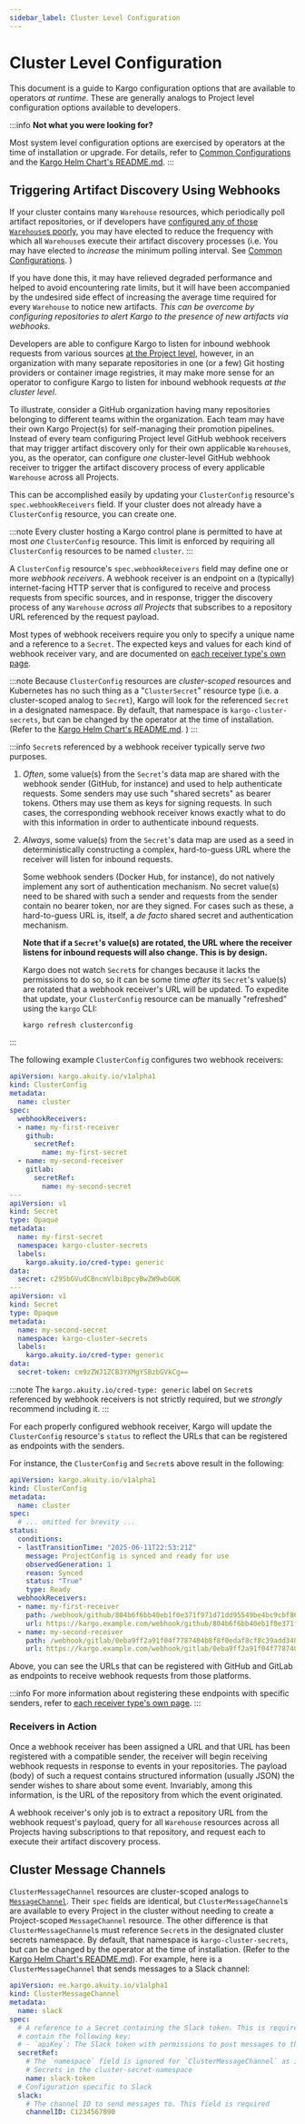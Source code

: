 ```yaml
---
sidebar_label: Cluster Level Configuration
---
```


# Cluster Level Configuration

This document is a guide to Kargo configuration options that are available to
operators _at runtime_. These are generally analogs to Project level
configuration options available to developers.

:::info
__Not what you were looking for?__

Most system level configuration options are exercised by operators at the time
of installation or upgrade. For details, refer to
[Common Configurations](./20-advanced-installation/30-common-configurations.md)
and the
[Kargo Helm Chart's README.md](https://github.com/akuity/kargo/tree/main/charts/kargo).
:::

## Triggering Artifact Discovery Using Webhooks

If your cluster contains many `Warehouse` resources, which periodically poll
artifact repositories, or if developers have
[configured any of those `Warehouse`s poorly](../50-user-guide/20-how-to-guides/30-working-with-warehouses.md#performance-considerations),
you may have elected to reduce the frequency with which all `Warehouse`s execute
their artifact discovery processes (i.e. You may have elected to _increase_ the
minimum polling interval. See
[Common Configurations](./20-advanced-installation/30-common-configurations.md#tuning-warehouse-reconciliation-intervals).
)

If you have done this, it may have relieved degraded performance and helped to
avoid encountering rate limits, but it will have been accompanied by the
undesired side effect of increasing the average time required for every
`Warehouse` to notice new artifacts. _This can be overcome by configuring
repositories to alert Kargo to the presence of new artifacts via webhooks._

Developers are able to configure Kargo to listen for inbound webhook requests
from various sources
[at the Project level](../50-user-guide/20-how-to-guides/30-working-with-warehouses.md#triggering-artifact-discovery-using-webhooks),
however, in an organization with many separate repositories in one (or a few)
Git hosting providers or container image registries, it may make more sense for
an operator to configure Kargo to listen for inbound webhook requests _at the
cluster level_.

To illustrate, consider a GitHub organization having many repositories belonging
to different teams within the organization. Each team may have their own Kargo
Project(s) for self-managing their promotion pipelines. Instead of every team
configuring Project level GitHub webhook receivers that may trigger artifact
discovery only for their own applicable `Warehouse`s, you, as the operator, can
configure _one_ cluster-level GitHub webhook receiver to trigger the artifact
discovery process of every applicable `Warehouse` across all Projects.

This can be accomplished easily by updating your `ClusterConfig` resource's
`spec.webhookReceivers` field. If your cluster does not already have a
`ClusterConfig` resource, you can create one.

:::note
Every cluster hosting a Kargo control plane is permitted to have at most _one_
`ClusterConfig` resource. This limit is enforced by requiring all
`ClusterConfig` resources to be named `cluster`.
:::

A `ClusterConfig` resource's `spec.webhookReceivers` field may define one or
more _webhook receivers_. A webhook receiver is an endpoint on a (typically)
internet-facing HTTP server that is configured to receive and process requests
from specific sources, and in response, trigger the discovery process of any
`Warehouse` _across all Projects_ that subscribes to a repository URL referenced
by the request payload.

Most types of webhook receivers require you only to specify a unique name and a
reference to a `Secret`. The expected keys and values for each kind of webhook
receiver vary, and are documented on
[each receiver type's own page](../50-user-guide/60-reference-docs/80-webhook-receivers/index.md).

:::note
Because `ClusterConfig` resources are _cluster-scoped_ resources and Kubernetes
has no such thing as a "`ClusterSecret`" resource type (i.e. a cluster-scoped
analog to `Secret`), Kargo will look for the referenced `Secret` in a designated
namespace. By default, that namespace is `kargo-cluster-secrets`, but can be
changed by the operator at the time of installation. (Refer to the
[Kargo Helm Chart's README.md](https://github.com/akuity/kargo/tree/main/charts/kargo).
)
:::

:::info
`Secret`s referenced by a webhook receiver typically serve _two_ purposes.

1. _Often_, some value(s) from the `Secret`'s data map are shared with the
   webhook sender (GitHub, for instance) and used to help authenticate requests.
   Some senders may use such "shared secrets" as bearer tokens. Others may use
   them as keys for signing requests. In such cases, the corresponding webhook
   receiver knows exactly what to do with this information in order to
   authenticate inbound requests.

1. _Always_, some value(s) from the `Secret`'s data map are used as a seed in
   deterministically constructing a complex, hard-to-guess URL where the
   receiver will listen for inbound requests.

    Some webhook senders (Docker Hub, for instance), do not natively implement
    any sort of authentication mechanism. No secret value(s) need to be shared
    with such a sender and requests from the sender contain no bearer token, nor
    are they signed. For cases such as these, a hard-to-guess URL is, itself,
    a _de facto_ shared secret and authentication mechanism.

    __Note that if a `Secret`'s value(s) are rotated, the URL where the receiver
    listens for inbound requests will also change. This is by design.__

    Kargo does not watch `Secret`s for changes because it lacks the permissions
    to do so, so it can be some time _after_ its `Secret`'s value(s) are rotated
    that a webhook receiver's URL will be updated. To expedite that update, your
    `ClusterConfig` resource can be manually "refreshed" using the `kargo` CLI:

    ```shell
    kargo refresh clusterconfig
    ```

:::

The following example `ClusterConfig` configures two webhook receivers:

```yaml
apiVersion: kargo.akuity.io/v1alpha1
kind: ClusterConfig
metadata:
  name: cluster
spec:
  webhookReceivers:
  - name: my-first-receiver
    github:
      secretRef:
        name: my-first-secret
  - name: my-second-receiver
    gitlab:  
      secretRef:
        name: my-second-secret
---
apiVersion: v1
kind: Secret
type: Opaque
metadata:
  name: my-first-secret
  namespace: kargo-cluster-secrets
  labels:
    kargo.akuity.io/cred-type: generic
data:
  secret: c295bGVudCBncmVlbiBpcyBwZW9wbGUK
---
apiVersion: v1
kind: Secret
type: Opaque
metadata:
  name: my-second-secret
  namespace: kargo-cluster-secrets
  labels:
    kargo.akuity.io/cred-type: generic
data:
  secret-token: cm9zZWJ1ZCB3YXMgYSBzbGVkCg==
```

:::note
The `kargo.akuity.io/cred-type: generic` label on `Secret`s referenced by
webhook receivers is not strictly required, but we _strongly_ recommend
including it.
:::

For each properly configured webhook receiver, Kargo will update the
`ClusterConfig` resource's `status` to reflect the URLs that can be registered
as endpoints with the senders.

For instance, the `ClusterConfig` and `Secret`s above result in the following:

```yaml
apiVersion: kargo.akuity.io/v1alpha1
kind: ClusterConfig
metadata:
  name: cluster
spec:
  # ... omitted for brevity ...
status:
  conditions:
  - lastTransitionTime: "2025-06-11T22:53:21Z"
    message: ProjectConfig is synced and ready for use
    observedGeneration: 1
    reason: Synced
    status: "True"
    type: Ready
  webhookReceivers:
  - name: my-first-receiver
    path: /webhook/github/804b6f6bb40eb1f0e371f971d71dd95549be4bc9cbf868046941115f44073c67
    url: https://kargo.example.com/webhook/github/804b6f6bb40eb1f0e371f971d71dd95549be4bc9cbf868046941115f44073c67
  - name: my-second-receiver
    path: /webhook/gitlab/0eba9ff2a91f04f7787404b8f8f0edaf8cf8c39add34082651a474803cc99015
    url: https://kargo.example.com/webhook/gitlab/0eba9ff2a91f04f7787404b8f8f0edaf8cf8c39add34082651a474803cc99015
```

Above, you can see the URLs that can be registered with GitHub and GitLab as
endpoints to receive webhook requests from those platforms.

:::info
For more information about registering these endpoints with specific senders,
refer to
[each receiver type's own page](../50-user-guide/60-reference-docs/80-webhook-receivers/index.md).
:::

### Receivers in Action

Once a webhook receiver has been assigned a URL and that URL has been registered
with a compatible sender, the receiver will begin receiving webhook requests in
response to events in your repositories. The payload (body) of such a request
contains structured information (usually JSON) the sender wishes to share about
some event. Invariably, among this information, is the URL of the repository
from which the event originated.

A webhook receiver's only job is to extract a repository URL from the webhook
request's payload, query for all `Warehouse` resources across all Projects
having subscriptions to that repository, and request each to execute their
artifact discovery process.

## Cluster Message Channels

<span class="tag professional"></span>
<span class="tag beta"></span>

`ClusterMessageChannel` resources are cluster-scoped analogs to
[`MessageChannel`](../50-user-guide/20-how-to-guides/20-working-with-projects.md#message-channels).
Their `spec` fields are identical, but `ClusterMessageChannel`s are available to every Project in
the cluster without needing to create a Project-scoped `MessageChannel` resource. The other
difference is that `ClusterMessageChannel`s must reference `Secret`s in the designated cluster
secrets namespace. By default, that namespace is `kargo-cluster-secrets`, but can be changed by the
operator at the time of installation. (Refer to the [Kargo Helm Chart's
README.md](https://github.com/akuity/kargo/tree/main/charts/kargo)). For example, here is a
`ClusterMessageChannel` that sends messages to a Slack channel:

```yaml
apiVersion: ee.kargo.akuity.io/v1alpha1
kind: ClusterMessageChannel
metadata:
  name: slack
spec:
  # A reference to a Secret containing the Slack token. This is required for Slack. The Secret must
  # contain the following key:
  # - `apiKey`: The Slack token with permissions to post messages to the desired channel
  secretRef:
    # The `namespace` field is ignored for `ClusterMessageChannel` as it is only allowed to reference
    # Secrets in the cluster-secret-namespace
    name: slack-token
  # Configuration specific to Slack
  slack:
    # The channel ID to send messages to. This field is required
    channelID: C1234567890
```
